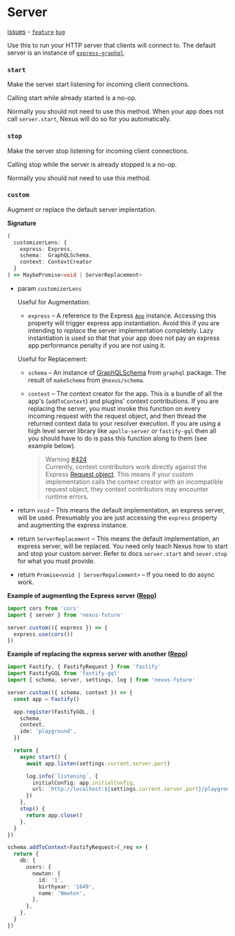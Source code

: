 # Server

[issues](https://github.com/graphql-nexus/nexus-future/labels/scope%2Fserver) - [`feature`](https://github.com/graphql-nexus/nexus-future/issues?q=is%3Aopen+label%3Ascope%2Fserver+label%3Atype%2Ffeat) [`bug`](https://github.com/graphql-nexus/nexus-future/issues?utf8=%E2%9C%93&q=is%3Aopen+label%3Ascope%2Fserver+label%3Atype%2Fbug+)

Use this to run your HTTP server that clients will connect to. The default server is an instance of [`express-graphql`](https://github.com/graphql/express-graphql).

### `start`

Make the server start listening for incoming client connections.

Calling start while already started is a no-op.

Normally you should not need to use this method. When your app does not call `server.start`, Nexus will do so for you automatically.

### `stop`

Make the server stop listening for incoming client connections.

Calling stop while the server is already stopped is a no-op.

Normally you should not need to use this method.

### `custom`

Augment or replace the default server implentation.

**Signature**

<!-- prettier-ignore -->
```ts
(
  customizerLens: {
    express: Express,
    schema:  GraphQLSchema,
    context: ContextCreator
  }
) => MaybePromise<void | ServerReplacement>
```

- param `customizerLens`

  Useful for Augmentation:

  - `express` – A reference to the Express [`App`](http://expressjs.com/en/4x/api.html#app) instance. Accessing this property will trigger express app instantiation. Avoid this if you are intending to _replace_ the server implementation completely. Lazy instantiation is used so that that your app does not pay an express app performance penalty if you are not using it.

  Useful for Replacement:

  - `schema` – An instance of [GraphQLSchema](https://graphql.org/graphql-js/type/#graphqlschema) from `graphql` package. The result of `makeSchema` from `@nexus/schema`.

  - `context` – The context creator for the app. This is a bundle of all the app's (`addToContext`) and plugins' context contributions. If you are replacing the server, you must invoke this function on every incoming request with the request object, and then thread the returned context data to your resolver execution. If you are using a high level server library like `apollo-server` or `fastify-gql` then all you should have to do is pass this function along to them (see example below).

    > Warning [#424](https://github.com/graphql-nexus/nexus-future/issues/424)  
    > Currently, context contributors work directly against the Express [Request object](http://expressjs.com/en/4x/api.html#req). This means if your custom implementation calls the context creator with an incompatible request object, they context contributors may encounter runtime errors.

* return `void` – This means the default implementation, an express server, will be used. Presumably you are just accessing the `express` property and augmenting the express instance.

* return `ServerReplacement` – This means the default implementation, an express server, will be replaced. You need only teach Nexus how to start and stop your custom server. Refer to docs `server.start` and `sever.stop` for what you must provide.

* return `Promise<void | ServerRepalcement>` – If you need to do async work.

**Example of augmenting the Express server ([Repo](https://github.com/prisma-labs/nexus-future-examples/tree/master/custom-server))**

```ts
import cors from 'cors'
import { server } from 'nexus-future'

server.custom(({ express }) => {
  express.use(cors())
})
```

**Example of replacing the express server with another ([Repo](https://github.com/prisma-labs/nexus-future-examples/tree/master/custom-server-fastify-gql))**

```ts
import Fastify, { FastifyRequest } from 'fastify'
import FastifyGQL from 'fastify-gql'
import { schema, server, settings, log } from 'nexus-future'

server.custom(({ schema, context }) => {
  const app = Fastify()

  app.register(FastifyGQL, {
    schema,
    context,
    ide: 'playground',
  })

  return {
    async start() {
      await app.listen(settings.current.server.port)

      log.info(`listening`, {
        initialConfig: app.initialConfig,
        url: `http://localhost:${settings.current.server.port}/playground`,
      })
    },
    stop() {
      return app.close()
    },
  }
})

schema.addToContext<FastifyRequest>(_req => {
  return {
    db: {
      users: {
        newton: {
          id: '1',
          birthyear: '1649',
          name: 'Newton',
        },
      },
    },
  }
})
```
